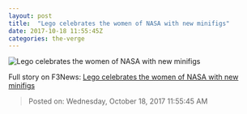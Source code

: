 ```yaml
---
layout: post
title:  "Lego celebrates the women of NASA with new minifigs"
date: 2017-10-18 11:55:45Z
categories: the-verge
---
```


![Lego celebrates the women of NASA with new minifigs](https://cdn.vox-cdn.com/thumbor/pl7o2gf_1hZeyvlZebq7UwNDi38=/0x173:3323x1913/fit-in/1200x630/cdn.vox-cdn.com/uploads/chorus_asset/file/9485701/21312_Prod.jpg)




Full story on F3News: [Lego celebrates the women of NASA with new minifigs](http://www.f3nws.com/n/RyZyQB)

> Posted on: Wednesday, October 18, 2017 11:55:45 AM
